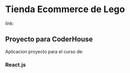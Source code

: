 # Tienda Ecommerce de Lego

link:

## Proyecto para CoderHouse
Aplicacion proyecto para el curso de:

### React.js
